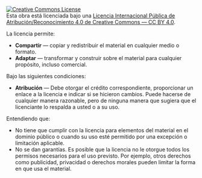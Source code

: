 <a rel="license" href="https://creativecommons.org/licenses/by/4.0/legalcode.es"><img alt="Creative Commons License" style="border-width:0" src="https://i.creativecommons.org/l/by/4.0/88x31.png" /></a><br />Esta obra está licenciada bajo una <a rel="license" href="https://creativecommons.org/licenses/by/4.0/legalcode.es">Licencia Internacional Pública de Atribución/Reconocimiento 4.0 de Creative Commons — CC BY 4.0</a>.

La licencia permite:
* **Compartir** — copiar y redistribuir el material en cualquier medio o formato.
* **Adaptar** — transformar y construir sobre el material para cualquier propósito, incluso comercial.

Bajo las siguientes condiciones:
* **Atribución** — Debe otorgar el crédito correspondiente, proporcionar un enlace a la licencia e indicar si se hicieron cambios. Puede hacerse de cualquier manera razonable, pero de ninguna manera que sugiera que el licenciante lo respalda a usted o a su uso.

Entendiendo que:

* No tiene que cumplir con la licencia para elementos del material en el dominio público o cuando su uso esté permitido por una excepción o limitación aplicable. 
* No se dan garantías. Es posible que la licencia no le otorgue todos los permisos necesarios para el uso previsto. Por ejemplo, otros derechos como publicidad, privacidad o derechos morales pueden limitar la forma en que usa el material.
